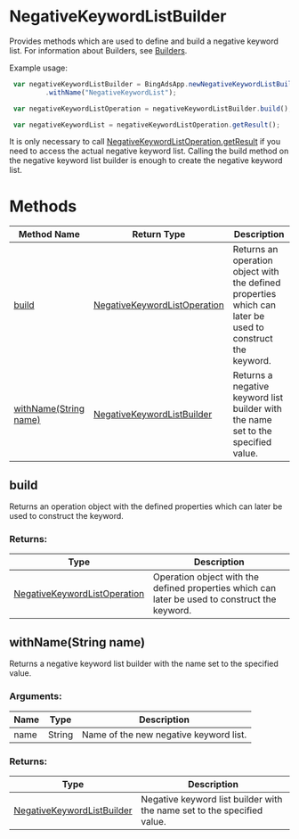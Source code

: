 # NegativeKeywordListBuilder
Provides methods which are used to define and build a negative keyword list. For information about Builders, see [Builders](../concepts/builders).

Example usage:
```javascript
 var negativeKeywordListBuilder = BingAdsApp.newNegativeKeywordListBuilder()
         .withName("NegativeKeywordList");

 var negativeKeywordListOperation = negativeKeywordListBuilder.build();

 var negativeKeywordList = negativeKeywordListOperation.getResult();
```

It is only necessary to call [NegativeKeywordListOperation.getResult](./NegativeKeywordListOperation#getresult) if you need to access the actual negative keyword list. Calling the build method on the negative keyword list builder is enough to create the negative keyword list.

# Methods
|Method Name|Return Type|Description|
|-|-|-
[build](#build)|[NegativeKeywordListOperation](./NegativeKeywordListOperation)|Returns an operation object with the defined properties which can later be used to construct the keyword.
[withName(String name)](#withname~string-name~)|[NegativeKeywordListBuilder](./NegativeKeywordListBuilder)|Returns a negative keyword list builder with the name set to the specified value.

## <a name="build"></a>build
Returns an operation object with the defined properties which can later be used to construct the keyword.

### Returns:
|Type|Description|
|-|-
[NegativeKeywordListOperation](./NegativeKeywordListOperation)|Operation object with the defined properties which can later be used to construct the keyword.

## <a name="withname~string-name~"></a>withName(String name)
Returns a negative keyword list builder with the name set to the specified value.

### Arguments:
|Name|Type|Description|
|-|-|-
name|String|Name of the new negative keyword list.
### Returns:
|Type|Description|
|-|-
[NegativeKeywordListBuilder](./NegativeKeywordListBuilder)|Negative keyword list builder with the name set to the specified value.

